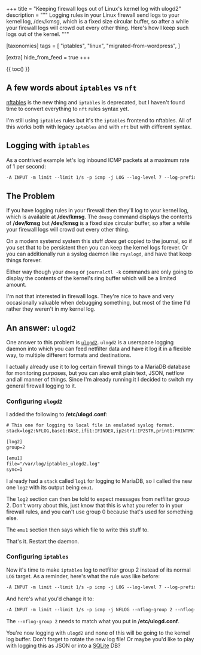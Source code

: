 +++
title = "Keeping firewall logs out of Linux's kernel log with ulogd2"
description = """
Logging rules in your Linux firewall send logs to your kernel log, /dev/kmsg,
which is a fixed size circular buffer, so after a while your firewall logs will
crowd out every other thing. Here's how I keep such logs out of the kernel.
"""

[taxonomies]
tags = [
    "iptables",
    "linux",
    "migrated-from-wordpress",
]

[extra]
hide_from_feed = true
+++

{{ toc() }}

## A few words about `iptables` vs `nft`

[nftables][nftables] is the new thing and `iptables` is deprecated, but I
haven't found time to convert everything to `nft` rules syntax yet.

[nftables]: https://wiki.nftables.org/wiki-nftables/index.php/Main_Page

I'm still using `iptables` rules but it's the `iptables` frontend to nftables.
All of this works both with legacy `iptables` and with `nft` but with
different syntax.

## Logging with `iptables`

As a contrived example let's log inbound ICMP packets at a maximum rate of 1
per second:

```txt
-A INPUT -m limit --limit 1/s -p icmp -j LOG --log-level 7 --log-prefix "ICMP: "
```

## The Problem

If you have logging rules in your firewall then they'll log to your kernel
log, which is available at **/dev/kmsg**. The `dmesg` command displays the
contents of **/dev/kmsg** but **/dev/kmsg** is a fixed size circular buffer,
so after a while your firewall logs will crowd out every other thing.

On a modern systemd system this stuff _does_ get copied to the journal, so if
you set that to be persistent then you can keep the kernel logs forever. Or
you can additionally run a syslog daemon like `rsyslogd`, and have that keep
things forever.

Either way though your `dmesg` or `journalctl -k` commands are only going to
display the contents of the kernel's ring buffer which will be a limited
amount.

I'm not that interested in firewall logs. They're nice to have and very
occasionally valuable when debugging something, but most of the time I'd
rather they weren't in my kernel log.

## An answer: `ulogd2`

One answer to this problem is [`ulogd2`][ulogd2]. `ulogd2` is a userspace
logging daemon into which you can feed netfilter data and have it log it in a
flexible way, to multiple different formats and destinations.

[ulogd2]: https://www.netfilter.org/projects/ulogd/

I actually already use it to log certain firewall things to a MariaDB database
for monitoring purposes, but you can also emit plain text, JSON, netflow and
all manner of things. Since I'm already running it I decided to switch my
general firewall logging to it.

### Configuring `ulogd2`

I added the following to **/etc/ulogd.conf**:

```txt
# This one for logging to local file in emulated syslog format.
stack=log2:NFLOG,base1:BASE,ifi1:IFINDEX,ip2str1:IP2STR,print1:PRINTPKT,emu1:LOGEMU

[log2]
group=2

[emu1]
file="/var/log/iptables_ulogd2.log"
sync=1
```

I already had a `stack` called `log1` for logging to MariaDB, so I called the
new one `log2` with its output being `emu1`.

The `log2` section can then be told to expect messages from netfilter group 2.
Don't worry about this, just know that this is what you refer to in your
firewall rules, and you can't use group 0 because that's used for something
else.

The `emu1` section then says which file to write this stuff to.

That's it. Restart the daemon.

### Configuring `iptables`

Now it's time to make `iptables` log to netfilter group 2 instead of its
normal `LOG` target. As a reminder, here's what the rule was like before:

```txt
-A INPUT -m limit --limit 1/s -p icmp -j LOG --log-level 7 --log-prefix "ICMP: "
```

And here's what you'd change it to:

```txt
-A INPUT -m limit --limit 1/s -p icmp -j NFLOG --nflog-group 2 --nflog-prefix "ICMP:"
```

The `--nflog-group 2` needs to match what you put in **/etc/ulogd.conf**.

You're now logging with `ulogd2` and none of this will be going to the kernel
log buffer. Don't forget to rotate the new log file! Or maybe you'd like to
play with logging this as JSON or into a [SQLite][sqlite] DB?

[sqlite]: https://www.sqlite.org/
